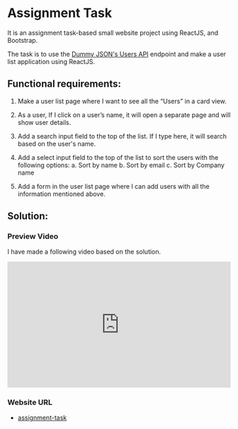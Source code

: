 # Assignment Task

It is an assignment task-based small website project using ReactJS, and Bootstrap.

The task is to use the [Dummy JSON's Users API](https://dummyjson.com/users) endpoint and make a user list application using ReactJS.

## Functional requirements:

1. Make a user list page where I want to see all the “Users” in a card view.

2. As a user, If I click on a user’s name, it will open a separate page and will show user details.

3. Add a search input field to the top of the list. If I type here, it will search based on the user's name.

4. Add a select input field to the top of the list to sort the users with the following options:
   a. Sort by name
   b. Sort by email
   c. Sort by Company name

5. Add a form in the user list page where I can add users with all the information mentioned above.

## Solution:

### Preview Video

I have made a following video based on the solution.

<div style="position: relative; padding-bottom: 56.25%; height: 0;"><iframe src="https://jumpshare.com/embed/TFiGSPe6jH7Dw9kOVat6" frameborder="0" webkitallowfullscreen mozallowfullscreen allowfullscreen style="position: absolute; top: 0; left: 0; width: 100%; height: 100%;"></iframe></div>

### Website URL

- [assignment-task](https://assignment-task-h7pc.onrender.com/)
